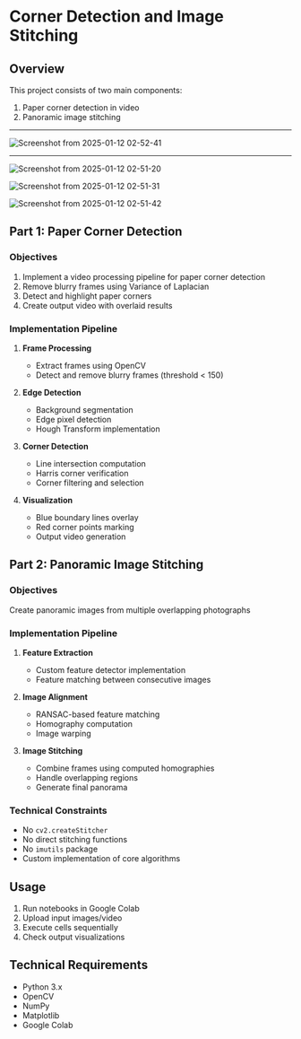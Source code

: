 # Corner Detection and Image Stitching

## Overview
This project consists of two main components:
1. Paper corner detection in video
2. Panoramic image stitching
---
   
![Screenshot from 2025-01-12 02-52-41](https://github.com/user-attachments/assets/ac6f9e78-adc2-469d-82f6-fd1c0d16f5db)

---
![Screenshot from 2025-01-12 02-51-20](https://github.com/user-attachments/assets/c2e4398d-83b7-427b-bccb-7848aa6c0904)

![Screenshot from 2025-01-12 02-51-31](https://github.com/user-attachments/assets/bedfc760-d38d-4e4f-b18e-2e24a94aa436)

![Screenshot from 2025-01-12 02-51-42](https://github.com/user-attachments/assets/53358bed-a09a-4256-90ce-c73aa6b99e22)

## Part 1: Paper Corner Detection

### Objectives
1. Implement a video processing pipeline for paper corner detection
2. Remove blurry frames using Variance of Laplacian
3. Detect and highlight paper corners
4. Create output video with overlaid results

### Implementation Pipeline
1. **Frame Processing**
   - Extract frames using OpenCV
   - Detect and remove blurry frames (threshold < 150)

2. **Edge Detection**
   - Background segmentation
   - Edge pixel detection
   - Hough Transform implementation

3. **Corner Detection**
   - Line intersection computation
   - Harris corner verification
   - Corner filtering and selection

4. **Visualization**
   - Blue boundary lines overlay
   - Red corner points marking
   - Output video generation

## Part 2: Panoramic Image Stitching

### Objectives
Create panoramic images from multiple overlapping photographs

### Implementation Pipeline
1. **Feature Extraction**
   - Custom feature detector implementation
   - Feature matching between consecutive images

2. **Image Alignment**
   - RANSAC-based feature matching
   - Homography computation
   - Image warping

3. **Image Stitching**
   - Combine frames using computed homographies
   - Handle overlapping regions
   - Generate final panorama

### Technical Constraints
- No `cv2.createStitcher`
- No direct stitching functions
- No `imutils` package
- Custom implementation of core algorithms

## Usage
1. Run notebooks in Google Colab
2. Upload input images/video
3. Execute cells sequentially
4. Check output visualizations

## Technical Requirements
- Python 3.x
- OpenCV
- NumPy
- Matplotlib
- Google Colab
